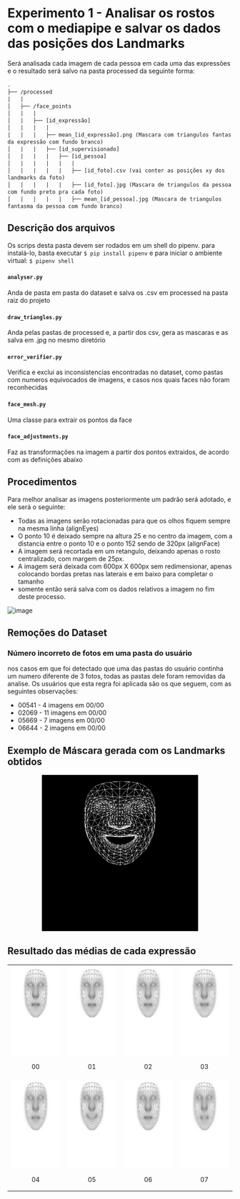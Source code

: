 # Experimento 1 - Analisar os rostos com o mediapipe e salvar os dados das posições dos Landmarks

Será analisada cada imagem de cada pessoa em cada uma das expressões e o resultado será salvo na pasta processed da seguinte forma:

```
.
├── /processed
|   |
│   ├── /face_points
│   |   |
│   |   ├── [id_expressão]
│   |   |   |
|   |   |   ├── mean_[id_expressão].png (Mascara com triangulos fantas da expressão com fundo branco)
│   |   |   ├── [id_supervisionado]
│   |   |   |   ├── [id_pessoa]
│   |   |   |   |   |
│   |   |   |   |   ├── [id_foto].csv (vai conter as posições xy dos landmarks da foto)
│   |   |   |   |   ├── [id_foto].jpg (Mascara de triangulos da pessoa com fundo preto pra cada foto)
│   |   |   |   |   ├── mean_[id_pessoa].jpg (Mascara de triangulos fantasma da pessoa com fundo branco)

```

## Descrição dos arquivos

Os scrips desta pasta devem ser rodados em um shell do pipenv. para instalá-lo, basta executar `$ pip install pipenv` e para iniciar o ambiente virtual: `$ pipenv shell`

#### `analyser.py`

Anda de pasta em pasta do dataset e salva os .csv em processed na pasta raiz do projeto

#### `draw_triangles.py`

Anda pelas pastas de processed e, a partir dos csv, gera as mascaras e as salva em .jpg no mesmo diretório

#### `error_verifier.py`

Verifica e exclui as inconsistencias encontradas no dataset, como pastas com numeros equivocados de imagens, e casos nos quais faces não foram reconhecidas

#### `face_mesh.py`

Uma classe para extrair os pontos da face

#### `face_adjustments.py`

Faz as transformações na imagem a partir dos pontos extraidos, de acordo com as definições abaixo

## Procedimentos

Para melhor analisar as imagens posteriormente um padrão será adotado, e ele será o seguinte:

- Todas as imagens serão rotacionadas para que os olhos fiquem sempre na mesma linha (alignEyes)
- O ponto 10 é deixado sempre na altura 25 e no centro da imagem, com a distancia entre o ponto 10 e o ponto 152 sendo de 320px (alignFace)
- A imagem será recortada em um retangulo, deixando apenas o rosto centralizado, com margem de 25px.
- A imagem será deixada com 600px X 600px sem redimensionar, apenas colocando bordas pretas nas laterais e em baixo para completar o tamanho
- somente então será salva com os dados relativos a imagem no fim deste processo.

![image](https://user-images.githubusercontent.com/42501669/140919974-db400ddb-41a4-4c7f-bd41-c7ad0ad03ba6.png)

## Remoções do Dataset

### Número incorreto de fotos em uma pasta do usuário

nos casos em que foi detectado que uma das pastas do usuário continha um numero diferente de 3 fotos, todas as pastas dele foram removidas da analise.
Os usuários que esta regra foi aplicada são os que seguem, com as seguintes observações:

- 00541 - 4 imagens em 00/00
- 02069 - 11 imagens em 00/00
- 05669 - 7 imagens em 00/00
- 06644 - 2 imagens em 00/00

## Exemplo de Máscara gerada com os Landmarks obtidos

<p align="center">
<img src="../processed/face_points/05/00/04435/data-lms-2019-06-07 11_01_12.jpg" height="350px" width="auto"/>
</p>

## Resultado das médias de cada expressão

|                                                                                                                |                                                                                                                |                                                                                                                |                                                                                                                |
| -------------------------------------------------------------------------------------------------------------- | -------------------------------------------------------------------------------------------------------------- | -------------------------------------------------------------------------------------------------------------- | -------------------------------------------------------------------------------------------------------------- |
| <img src="../processed/face_points/00/mean_00.jpg" height="200px" width="auto"/></br> <p align="center">00</p> | <img src="../processed/face_points/01/mean_01.jpg" height="200px" width="auto"/></br> <p align="center">01</p> | <img src="../processed/face_points/02/mean_02.jpg" height="200px" width="auto"/></br> <p align="center">02</p> | <img src="../processed/face_points/03/mean_03.jpg" height="200px" width="auto"/></br> <p align="center">03</p> |
| <img src="../processed/face_points/04/mean_04.jpg" height="200px" width="auto"/></br> <p align="center">04</p> | <img src="../processed/face_points/05/mean_05.jpg" height="200px" width="auto"/></br> <p align="center">05</p> | <img src="../processed/face_points/06/mean_06.jpg" height="200px" width="auto"/></br> <p align="center">06</p> | <img src="../processed/face_points/07/mean_07.jpg" height="200px" width="auto"/></br> <p align="center">07</p> |
